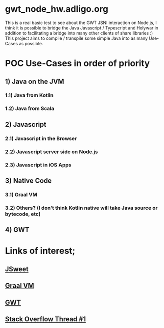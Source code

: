 # gwt_node_hw.adligo.org
This is a real basic test to see about the GWT JSNI interaction on Node.js, I think it is possible to bridge the Java Javascript / Typescript and Holywar in addition to facilitating a bridge into many other clients of share libraries :)  This project aims to compile / transpile some simple Java into as many Use-Cases as possible.  

# POC Use-Cases in order of priority
## 1) Java on the JVM
### 1.1) Java from Kotlin
### 1.2) Java from Scala
## 2) Javascript
### 2.1) Javascript in the Browser
### 2.2) Javascript server side on Node.js
### 2.3) Javascript in iOS Apps 
## 3) Native Code
### 3.1) Graal VM
### 3.2) Others? (I don't think Kotlin native will take Java source or bytecode, etc)
## 4) GWT


# Links of interest;
## <a href="http://www.jsweet.org/" target="_blank">JSweet</a>
## <a href="https://www.graalvm.org/reference-manual/native-image/" target="_blank">Graal VM</a>
## <a href="http://www.gwtproject.org/" target="_blank">GWT</a>
## <a href="https://stackoverflow.com/questions/57625909/are-there-any-examples-of-using-gwt-for-nodejs" target="_blank">Stack Overflow Thread #1</a>




